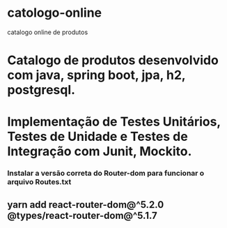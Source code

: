 # catologo-online
catalogo online de produtos
# Catalogo de produtos desenvolvido com java, spring boot, jpa, h2, postgresql.
# Implementação de Testes Unitários, Testes de Unidade e Testes de Integração com Junit, Mockito.
### Instalar a versão correta do Router-dom para funcionar o arquivo Routes.txt
## yarn add react-router-dom@^5.2.0 @types/react-router-dom@^5.1.7
